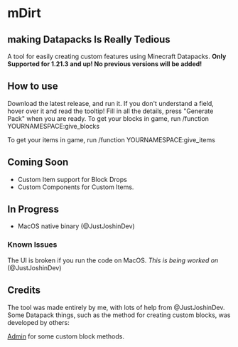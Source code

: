 # mDirt
## making Datapacks Is Really Tedious

A tool for easily creating custom features using Minecraft Datapacks.
**Only Supported for 1.21.3 and up! No previous versions will be added!**

## How to use
Download the latest release, and run it.
If you don't understand a field, hover over it and read the tooltip!
Fill in all the details, press "Generate Pack" when you are ready.
To get your blocks in game, run /function YOURNAMESPACE:give_blocks

To get your items in game, run /function YOURNAMESPACE:give_items

## Coming Soon
- Custom Item support for Block Drops
- Custom Components for Custom Items.

## In Progress
- MacOS native binary (@JustJoshinDev)

### Known Issues
The UI is broken if you run the code on MacOS. *This is being worked on* (@JustJoshinDev)

## Credits
The tool was made entirely by me, with lots of help from @JustJoshinDev.
Some Datapack things, such as the method for creating custom blocks, was developed by others:

[Admin](https://youtube.com/@WASDBuildTeam) for some custom block methods.
